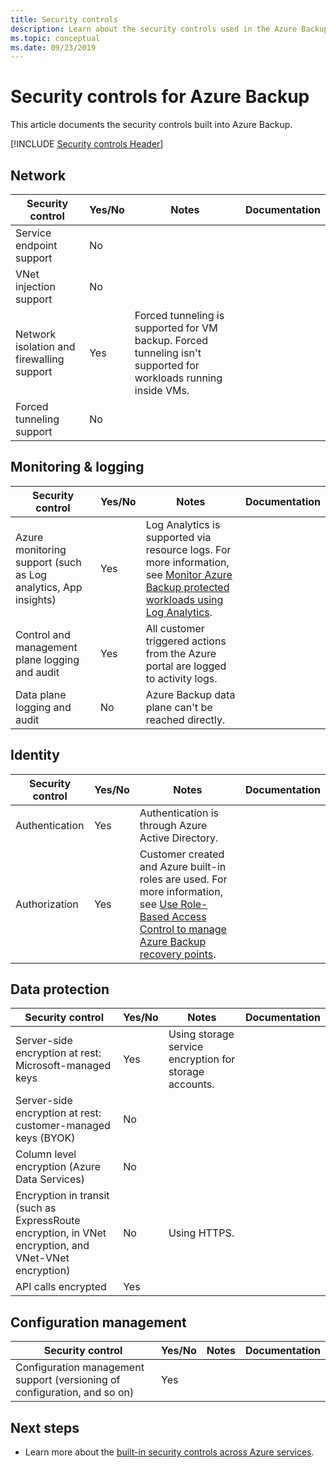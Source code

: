 ```yaml
---
title: Security controls
description: Learn about the security controls used in the Azure Backup service. These controls help the service prevent, detect, and respond to security vulnerabilities.
ms.topic: conceptual
ms.date: 09/23/2019
---
```

# Security controls for Azure Backup

This article documents the security controls built into Azure Backup.

[!INCLUDE [Security controls Header](../../includes/security-controls-header.md)]

## Network

| Security control | Yes/No | Notes | Documentation
|---|---|--|--|
| Service endpoint support| No |  |  |
| VNet injection support| No |  |  |
| Network isolation and firewalling support| Yes | Forced tunneling is supported for VM backup. Forced tunneling isn't supported for workloads running inside VMs. |  |
| Forced tunneling support| No |  |  |

## Monitoring & logging

| Security control | Yes/No | Notes| Documentation
|---|---|--|--|
| Azure monitoring support (such as Log analytics, App insights)| Yes | Log Analytics is supported via resource logs. For more information, see [Monitor Azure Backup protected workloads using Log Analytics](https://azure.microsoft.com/blog/monitor-all-azure-backup-protected-workloads-using-log-analytics/). |  |
| Control and management plane logging and audit| Yes | All customer triggered actions from the Azure portal are logged to activity logs. |  |
| Data plane logging and audit| No | Azure Backup data plane can't be reached directly.  |  |

## Identity

| Security control | Yes/No | Notes| Documentation
|---|---|--|--|
| Authentication| Yes | Authentication is through Azure Active Directory. |  |
| Authorization| Yes | Customer created and Azure built-in roles are used. For more information, see [Use Role-Based Access Control to manage Azure Backup recovery points](./backup-rbac-rs-vault.md). |  |

## Data protection

| Security control | Yes/No | Notes | Documentation
|---|---|--|--|
| Server-side encryption at rest: Microsoft-managed keys | Yes | Using storage service encryption for storage accounts. |  |
| Server-side encryption at rest: customer-managed keys (BYOK) | No |  |  |
| Column level encryption (Azure Data Services)| No |  |  |
| Encryption in transit (such as ExpressRoute encryption, in VNet encryption, and VNet-VNet encryption)| No | Using HTTPS. |  |
| API calls encrypted| Yes |  |  |

## Configuration management

| Security control | Yes/No | Notes| Documentation
|---|---|--|--|
| Configuration management support (versioning of configuration, and so on)| Yes|  |  |

## Next steps

- Learn more about the [built-in security controls across Azure services](../security/fundamentals/security-controls.md).
